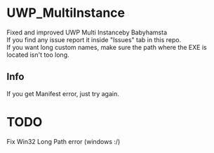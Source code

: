 # UWP_MultiInstance
Fixed and improved UWP Multi Instanceby Babyhamsta<br>
If you find any issue report it inside "Issues" tab in this repo.<br>
If you want long custom names, make sure the path where the EXE is located isn't too long.<br>

## Info
If you get Manifest error, just try again.<br>

# TODO
Fix Win32 Long Path error (windows :/)
